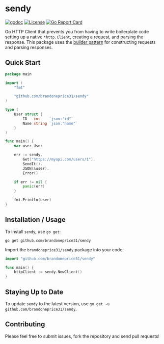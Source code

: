 # sendy

[![godoc](https://img.shields.io/badge/godoc-reference-blue.svg?style=flat-square)](https://godoc.org/github.com/brandoneprice31/sendy)
[![License](https://img.shields.io/badge/license-MIT-blue.svg?style=flat-square)](LICENSE)
[![Go Report Card](https://goreportcard.com/badge/github.com/brandoneprice31/sendy)](https://goreportcard.com/report/github.com/brandoneprice31/sendy)

Go HTTP Client that prevents you from having to write boilerplate code setting up a native `*http.Client`, creating a request, and parsing the response.  This package uses the [builder pattern](https://medium.com/@haluan/golang-builder-design-pattern-a8b7c92969a7) for constructing requests and parsing responses.

## Quick Start

```go
package main

import (
    "fmt"

    "github.com/brandoneprice31/sendy"
)

type (
    User struct {
        ID   int    `json:"id"`
        Name string `json:"name"`
    }
)

func main() {
    var user User

    err := sendy.
        Get("https://myapi.com/users/1").
        SendIt().
        JSON(&user).
        Error()

    if err != nil {
        panic(err)
    }

    fmt.Println(user)
}
```

## Installation / Usage

To install `sendy`, use `go get`:
```
go get github.com/brandoneprice31/sendy
```

Import the `brandoneprice31/sendy` package into your code:
```go
import "github.com/brandoneprice31/sendy"

func main() {
    httpClient := sendy.NewClient()
}
```

## Staying Up to Date

To update `sendy` to the latest version, use `go get -u github.com/brandoneprice31/sendy`.

## Contributing

Please feel free to submit issues, fork the repository and send pull requests!
